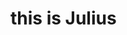 <!DOCTYPE html>
<Html>
<Head>
<Title> Julio</title>
</Head>
<Body>
<H1>this is Julius </H1>



</Body>
</Html>

